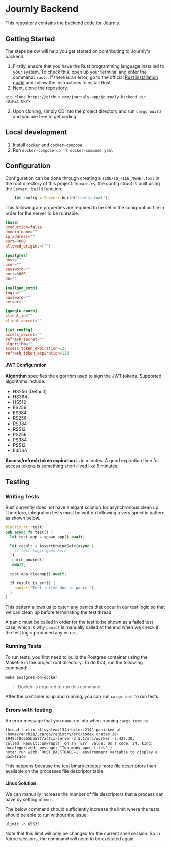# Journly Backend
This repository contains the backend code for Journly.

## Getting Started
The steps below will help you get started on contributing to Journly's backend.
1. Firstly, ensure that you have the Rust programming language installed to your system. To check this, open up your terminal and enter the command: `rustc`. If there is an error, go to the official [Rust installation guide](https://www.rust-lang.org/tools/install) and follow the instructions to install Rust.
2. Next, clone the repository.
```shell
git clone https://github.com/journaly-app/journaly-backend.git <DIRECTORY>
```
2. Upon cloning, simply CD into the project directory and run `cargo build` and you are free to get coding!

## Local development
1. Install `docker` and `docker-compose`
2. Run `docker-compose up -f docker-compose.yaml`

## Configuration
Configuration can be done through creating a `(CONFIG_FILE_NAME).toml` in the root directory of this project. In `main.rs`, the config struct is built using the `Server::build` function.
```rust
    let config = Server::build("config.toml");
```

This following are properties are required to be set in the coniguration file in order for the server to be runnable:
```toml
[base]
production=false
domain_name=""
ip_address=""
port=0000
allowed_origins=[""]

[postgres]
host=""
user=""
password=""
port=0000
db=""

[mailgun_smtp]
login=""
password=""
server=""

[google_oauth]
client_id=""
client_secret=""

[jwt_config]
access_secret=""
refresh_secret=""
algorithm=""
access_token_expiration=123
refresh_token_expiration=123
```

#### JWT Configuration
**Algorithm** specifies the algorithm used to sign the JWT tokens. Supported algorithms include:
- HS256 (Default)
- HS384
- HS512
- ES256
- ES384
- RS256
- RS384
- RS512
- PS256
- PS384
- PS512
- EdDSA

**Access/refresh token expiration** is in minutes. A good expiration time for access tokens is something short-lived like 5 minutes.


## Testing
### Writing Tests
Rust currently does not have a elgant solution for asynchronous clean up. Therefore, integration tests must be written following a very specific pattern as shown below.
```rust
#[actix_rt::test]
pub async fn test() {
  let test_app = spawn_app().await;

  let result = AssertUnwindSafe(async {
    // test logic goes here
  })
  .catch_unwind()
  .await;

  test_app.cleanup().await;

  if result.is_err() {
    panic!("Test failed due to panic.");
  }
}
```
This pattern allows us to catch any panics that occur in our test logic so that we can clean up before terminating the test thread.

A panic must be called in order for the test to be shown as a failed test case, which is why `panic!` is manually called at the end when we check if the test logic produced any errors.

### Running Tests
To run tests, you first need to build the Postgres container using the Makefile in the project root directory. To do that, run the following command:
```
make postgres-on-docker
```
> Docker is required to run this command.

After the container is up and running, you can run `cargo test` to run tests.

### Errors with testing
An error message that you may run into when running `cargo test` is:

```
thread 'actix-rt|system:13|arbiter:214' panicked at /home/renchie/.cargo/registry/src/index.crates.io-1949cf8c6b5b557f/actix-server-2.5.1/src/worker.rs:429:30:
called `Result::unwrap()` on an `Err` value: Os { code: 24, kind: Uncategorized, message: "Too many open files" }
note: run with `RUST_BACKTRACE=1` environment variable to display a backtrace
```

This happens because the test binary creates more file descriptors than available on the processes file descriptor table.

#### Linux Solution
We can manually increase the number of file descriptors that a process can have by setting `ulimit`.

The below command should sufficiently increase the limit where the tests should be able to run without the issue:
```
ulimit -n 65535
```
Note that this limit will only be changed for the current shell session. So in future sessions, the command will need to be executed again.


